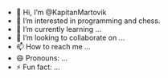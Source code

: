 - 👋 Hi, I’m @KapitanMartovik
- 👀 I’m interested in programming and chess.
- 🌱 I’m currently learning ...
- 💞️ I’m looking to collaborate on ...
- 📫 How to reach me ...
- 😄 Pronouns: ...
- ⚡ Fun fact: ...

<!---
KapitanMartovik/KapitanMartovik is a ✨ special ✨ repository because its `README.md` (this file) appears on your GitHub profile.
You can click the Preview link to take a look at your changes.
--->
